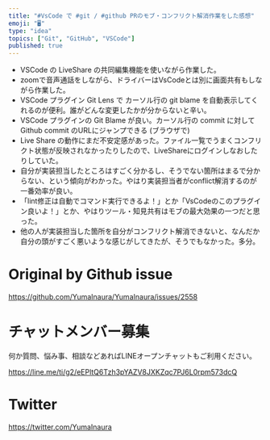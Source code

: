 ```yaml
---
title: "#VsCode で #git / #github PRのモブ・コンフリクト解消作業をした感想"
emoji: "🖥"
type: "idea"
topics: ["Git", "GitHub", "VSCode"]
published: true
---
```


- VSCode の LiveShare の共同編集機能を使いながら作業した。
- zoomで音声通話をしながら、ドライバーはVsCodeとは別に画面共有もしながら作業した。
- VSCode プラグイン Git Lens で カーソル行の git blame を自動表示してくれるのが便利。誰がどんな変更したかが分からないと辛い。
- VSCode プラグインの Git Blame が良い。カーソル行の commit に対して Github commit のURLにジャンプできる (ブラウザで)
- Live Share の動作にまだ不安定感があった。ファイル一覧でうまくコンフリクト状態が反映されなかったりしたので、LiveShareにログインしなおしたりしていた。 
- 自分が実装担当したところはすごく分かるし、そうでない箇所はまるで分からない、という傾向がわかった。やはり実装担当者がconflict解消するのが一番効率が良い。
- 「lint修正は自動でコマンド実行できるよ！」とか「VsCodeのこのプラグイン良いよ！」とか、やはりツール・知見共有はモブの最大効果の一つだと思った。
- 他の人が実装担当した箇所を自分がコンフリクト解消できないと、なんだか自分の頭がすごく悪いような感じがしてきたが、そうでもなかった。多分。

# Original by Github issue

https://github.com/YumaInaura/YumaInaura/issues/2558








<!-- Update From Qiita API -->

# チャットメンバー募集


何か質問、悩み事、相談などあればLINEオープンチャットもご利用ください。

https://line.me/ti/g2/eEPltQ6Tzh3pYAZV8JXKZqc7PJ6L0rpm573dcQ





# Twitter


https://twitter.com/YumaInaura


<!-- Update From Qiita API -->


